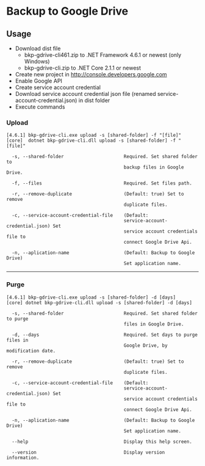 # Backup to Google Drive

## Usage

- Download dist file
  - bkp-gdrive-cli461.zip to .NET Framework 4.6.1 or newest (only Windows)
  - bkp-gdrive-cli.zip to .NET Core 2.1.1 or newest
- Create new project in http://console.developers.google.com
- Enable Google API
- Create service account credential
- Download service account credential json file (renamed service-account-credential.json) in dist folder
- Execute commands

### Upload

```
[4.6.1] bkp-gdrive-cli.exe upload -s [shared-folder] -f "[file]"
[core]  dotnet bkp-gdrive-cli.dll upload -s [shared-folder] -f "[file]"

  -s, --shared-folder                      Required. Set shared folder to
                                           backup files in Google Drive.

  -f, --files                              Required. Set files path.

  -r, --remove-duplicate                   (Default: true) Set to remove
                                           duplicate files.

  -c, --service-account-credential-file    (Default:
                                           service-account-credential.json) Set
                                           service account credentials file to
                                           connect Google Drive Api.

  -n, --aplication-name                    (Default: Backup to Google Drive)
                                           Set application name.
```

-------------------

### Purge

```
[4.6.1] bkp-gdrive-cli.exe upload -s [shared-folder] -d [days]
[core] dotnet bkp-gdrive-cli.dll upload -s [shared-folder] -d [days]

  -s, --shared-folder                      Required. Set shared folder to purge
                                           files in Google Drive.

  -d, --days                               Required. Set days to purge files in
                                           Google Drive, by modification date.

  -r, --remove-duplicate                   (Default: true) Set to remove
                                           duplicate files.

  -c, --service-account-credential-file    (Default:
                                           service-account-credential.json) Set
                                           service account credentials file to
                                           connect Google Drive Api.

  -n, --aplication-name                    (Default: Backup to Google Drive)
                                           Set application name.

  --help                                   Display this help screen.

  --version                                Display version information.
```
